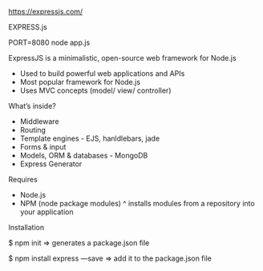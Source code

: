 https://expressjs.com/

EXPRESS.js

PORT=8080 node app.js


ExpressJS is a minimalistic, open-source web framework for Node.js
- Used to build powerful web applications and APIs
- Most popular framework for Node.js
- Uses MVC concepts (model/ view/ controller)


What’s inside?
- Middleware
- Routing
- Template engines - EJS, hanldlebars, jade
- Forms & input
- Models, ORM & databases - MongoDB
- Express Generator



Requires 
- Node.js
- NPM (node package modules)
^ installs modules from a repository into your application


Installation

$ npm init => generates a package.json file

$ npm install express —save => add it to the package.json file
